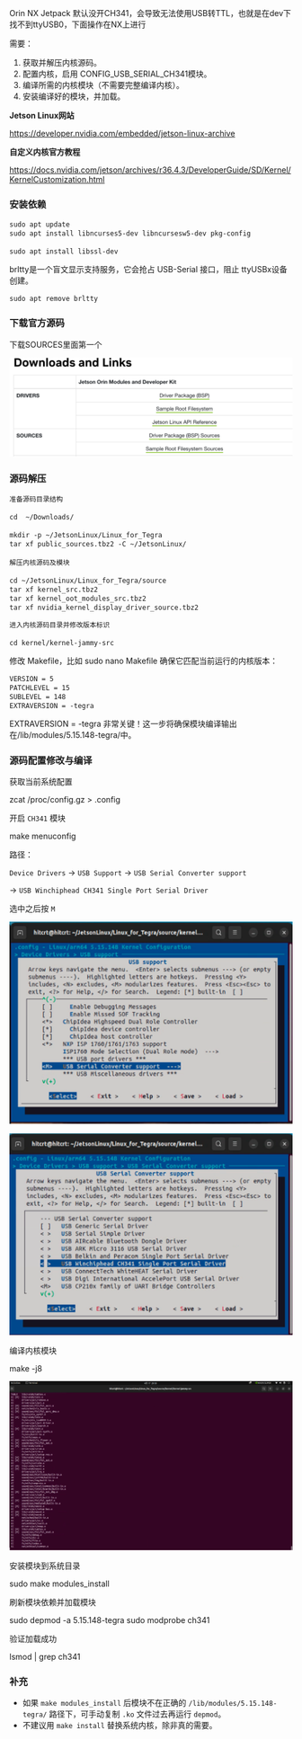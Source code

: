 Orin  NX Jetpack 默认没开CH341，会导致无法使用USB转TTL，也就是在dev下找不到ttyUSB0，下面操作在NX上进行

需要：

1. 获取并解压内核源码。
2. 配置内核，启用 CONFIG_USB_SERIAL_CH341模块。
3. 编译所需的内核模块（不需要完整编译内核）。
4. 安装编译好的模块，并加载。

**Jetson Linux网站**

https://developer.nvidia.com/embedded/jetson-linux-archive

**自定义内核官方教程**

https://docs.nvidia.com/jetson/archives/r36.4.3/DeveloperGuide/SD/Kernel/KernelCustomization.html

### 安装依赖

```
sudo apt update
sudo apt install libncurses5-dev libncursesw5-dev pkg-config

sudo apt install libssl-dev
```

brltty是一个盲文显示支持服务，它会抢占 USB-Serial 接口，阻止 ttyUSBx设备创建。

```
sudo apt remove brltty
```

### 下载官方源码

下载SOURCES里面第一个

![image-20250913200739464](./images/image-20250913200739464.png)

### 源码解压

```
准备源码目录结构

cd  ~/Downloads/

mkdir -p ~/JetsonLinux/Linux_for_Tegra
tar xf public_sources.tbz2 -C ~/JetsonLinux/

解压内核源码及模块

cd ~/JetsonLinux/Linux_for_Tegra/source
tar xf kernel_src.tbz2
tar xf kernel_oot_modules_src.tbz2
tar xf nvidia_kernel_display_driver_source.tbz2
```

```
进入内核源码目录并修改版本标识

cd kernel/kernel-jammy-src
```

修改 Makefile，比如 sudo nano Makefile 确保它匹配当前运行的内核版本：

```
VERSION = 5
PATCHLEVEL = 15
SUBLEVEL = 148
EXTRAVERSION = -tegra
```

EXTRAVERSION = -tegra 非常关键！这一步将确保模块编译输出在/lib/modules/5.15.148-tegra/中。

### 源码配置修改与编译

获取当前系统配置

zcat /proc/config.gz > .config

开启 `CH341` 模块

make menuconfig

路径：

`Device Drivers` → `USB Support` → `USB Serial Converter support`

→ `USB Winchiphead CH341 Single Port Serial Driver`

选中之后按  `M`

![image-20250913201213950](./images/image-20250913201213950.png)

![image-20250913201219619](./images/image-20250913201219619.png)

编译内核模块

make  -j8

![image-20250913201231906](./images/image-20250913201231906.png)

安装模块到系统目录

sudo make modules_install

刷新模块依赖并加载模块

sudo depmod -a 5.15.148-tegra sudo modprobe ch341

验证加载成功

lsmod | grep ch341

### 补充

- 如果 `make modules_install` 后模块不在正确的 `/lib/modules/5.15.148-tegra/` 路径下，可手动复制 `.ko` 文件过去再运行 `depmod`。
- 不建议用 `make install` 替换系统内核，除非真的需要。